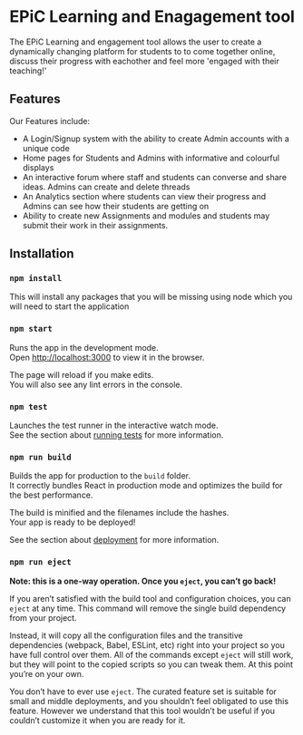 # EPiC Learning and Enagagement tool

The EPiC Learning and engagement tool allows the user to create a dynamically changing platform for students to to come together online, discuss their progress with eachother and feel more 'engaged with their teaching!'
## Features

Our Features include:

- A Login/Signup system with the ability to create Admin accounts with a unique code
- Home pages for Students and Admins with informative and colourful displays
- An interactive forum where staff and students can converse and share ideas. Admins can create and delete threads
- An Analytics section where students can view their progress and Admins can see how their students are getting on
- Ability to create new Assignments and modules and students may submit their work in their assignments.

## Installation

### `npm install`

This will install any packages that you will be missing using node which you will need to start the application


### `npm start`

Runs the app in the development mode.\
Open [http://localhost:3000](http://localhost:3000) to view it in the browser.

The page will reload if you make edits.\
You will also see any lint errors in the console.


### `npm test`

Launches the test runner in the interactive watch mode.\
See the section about [running tests](https://facebook.github.io/create-react-app/docs/running-tests) for more information.

### `npm run build`

Builds the app for production to the `build` folder.\
It correctly bundles React in production mode and optimizes the build for the best performance.

The build is minified and the filenames include the hashes.\
Your app is ready to be deployed!

See the section about [deployment](https://facebook.github.io/create-react-app/docs/deployment) for more information.

### `npm run eject`

**Note: this is a one-way operation. Once you `eject`, you can’t go back!**

If you aren’t satisfied with the build tool and configuration choices, you can `eject` at any time. This command will remove the single build dependency from your project.

Instead, it will copy all the configuration files and the transitive dependencies (webpack, Babel, ESLint, etc) right into your project so you have full control over them. All of the commands except `eject` will still work, but they will point to the copied scripts so you can tweak them. At this point you’re on your own.

You don’t have to ever use `eject`. The curated feature set is suitable for small and middle deployments, and you shouldn’t feel obligated to use this feature. However we understand that this tool wouldn’t be useful if you couldn’t customize it when you are ready for it.

